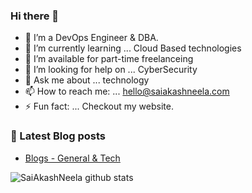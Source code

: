### Hi there 👋

- 🔭 I’m a DevOps Engineer & DBA.
- 🌱 I’m currently learning ... Cloud Based technologies
- 👯 I’m available for part-time freelanceing
- 🤔 I’m looking for help on ... CyberSecurity
- 💬 Ask me about ... technology
- 📫 How to reach me: ... hello@saiakashneela.com
- ⚡ Fun fact: ... Checkout my website.

### 📔 Latest Blog posts
<!-- BLOG-POST-LIST:START -->
- [Blogs - General & Tech](https://www.saiakashneela.in/)
<!-- BLOG-POST-LIST:END -->


![SaiAkashNeela github stats](https://github-readme-stats.vercel.app/api?username=saiakashneela&show_icons=true&theme=highcontrast&hide=Contributedto)
<br>
</br>



